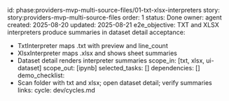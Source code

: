 id: phase:providers-mvp-multi-source-files/01-txt-xlsx-interpreters
story: story:providers-mvp-multi-source-files
order: 1
status: Done
owner: agent
created: 2025-08-20
updated: 2025-08-21
e2e_objective: TXT and XLSX interpreters produce summaries in dataset detail
acceptance:
  - TxtInterpreter maps .txt with preview and line_count
  - XlsxInterpreter maps .xlsx and shows sheet summaries
  - Dataset detail renders interpreter summaries
scope_in: [txt, xlsx, ui-dataset]
scope_out: [ipynb]
selected_tasks: []
dependencies: []
demo_checklist:
  - Scan folder with txt and xlsx; open dataset detail; verify summaries
links:
  cycle: dev/cycles.md
